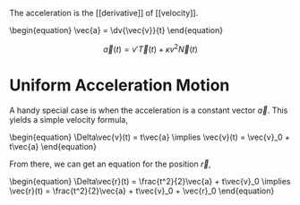 The acceleration is the [[derivative]] of [[velocity]].

\begin{equation}
\vec{a} = \dv{\vec{v}}{t}
\end{equation}

$$
\vec{a}(t) = v' \vec{T}(t) + \kappa v^2 \vec{N}(t)
$$


# Uniform Acceleration Motion

A handy special case is when the acceleration is a constant vector $\vec{a}$. This yields a simple velocity formula,

\begin{equation}
\Delta\vec{v}(t) =  t\vec{a} \implies \vec{v}(t) = \vec{v}_0 + t\vec{a}
\end{equation}


From there, we can get an equation for the position $\vec{r}$,

\begin{equation}
\Delta\vec{r}(t) = \frac{t^2}{2}\vec{a} + t\vec{v}_0 \implies \vec{r}(t) = \frac{t^2}{2}\vec{a} + t\vec{v}_0 + \vec{r}_0
\end{equation}

